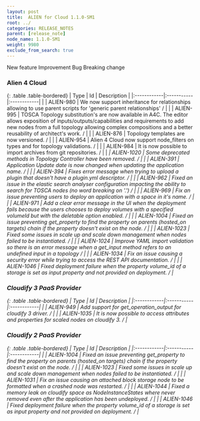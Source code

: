 ```yaml
---
layout: post
title:  ALIEN for Cloud 1.1.0-SM1
root: ../
categories: RELEASE_NOTES
parent: [release_note]
node_name: 1.1.0-SM1
weight: 9980
exclude_from_search: true
---
```





<i class="fa fa-plus text-success"></i> New feature <i class="fa fa-level-up text-primary"></i> Improvement  <i class="fa fa-bug text-danger"></i> Bug <i class="fa fa-exclamation-triangle text-warning"></i> Breaking change


### Alien 4 Cloud



  {: .table .table-bordered}
  | Type        | Id         | Description |
  |:------------|:-----------|:------------|
    |  <i class="fa fa-plus text-success"></i> | ALIEN-980 | We now support inheritance for relationships allowing to use parent scripts for 'generic parent relationships' /  |
    |  <i class="fa fa-plus text-success"></i> | ALIEN-995 | TOSCA Topology substitution's are now available in A4C. The editor allows exposition of inputs/outputs/capabilities and requirements to add new nodes from a full topology allowing complex compositions and a better reusability of architect's work. /  |
    |  <i class="fa fa-plus text-success"></i> | ALIEN-876 | Topology templates are now versioned. /  |
    |  <i class="fa fa-plus text-success"></i> | ALIEN-954 | Alien 4 Cloud now support node_filters on types and for topology validations. /  |
    |  <i class="fa fa-plus text-success"></i> | ALIEN-984 | It is now possible to import archives from git repositories. /  |
      |  <i class="fa fa-exclamation-triangle text-warning">  <i class="fa fa-level-up text-primary"></i> | ALIEN-1020 | Some deprecated methods in Topology Controller have been removed. /  |
      |  <i class="fa fa-bug text-danger"></i> | ALIEN-391 | Application Update date is now changed when updating the application name. /  |
    |  <i class="fa fa-bug text-danger"></i> | ALIEN-394 | Fixes error message when trying to upload a plugin that doesn't have a plugin.yml descriptor. /  |
    |  <i class="fa fa-bug text-danger"></i> | ALIEN-962 | Fixed an issue in the elastic search analyser configuration impacting the ability to search for TOSCA nodes (no word breaking on  '.') /  |
    |  <i class="fa fa-bug text-danger"></i> | ALIEN-969 | Fix an issue preventing users to deploy an application with a space in it's name. /  |
    |  <i class="fa fa-bug text-danger"></i> | ALIEN-971 | Add a clear error message in the UI when the deployment fails because the users chooses to deploy volumes with a specified volumeId but with the deletable option enabled. /  |
    |  <i class="fa fa-bug text-danger"></i> | ALIEN-1004 | Fixed an issue preventing get_property to find the property on parents (hosted_on targets) chain if the property doesn't exist on the node. /  |
    |  <i class="fa fa-bug text-danger"></i> | ALIEN-1023 | Fixed some issues in scale up and scale down management when nodes failed to be instantiated. /  |
    |  <i class="fa fa-bug text-danger"></i> | ALIEN-1024 | Improve YAML import validation so there is an error message when a get_input method refers to an undefined input in a topology /  |
    |  <i class="fa fa-bug text-danger"></i> | ALIEN-1034 | Fix an issue causing a security error while trying to access the REST API documentation. /  |
    |  <i class="fa fa-bug text-danger"></i> | ALIEN-1046 | Fixed deployment failure when the property volume_id of a storage is set as input property and not provided on deployment. /  |
  


### Cloudify 3 PaaS Provider



  {: .table .table-bordered}
  | Type        | Id         | Description |
  |:------------|:-----------|:------------|
    |  <i class="fa fa-plus text-success"></i> | ALIEN-949 | Add support for get_operation_output for cloudify 3 driver. /  |
    |  <i class="fa fa-plus text-success"></i> | ALIEN-1035 | It is now possible to access attributes and properties for scaled nodes on cloudify 3. /  |
      


### Cloudify 2 PaaS Provider



  {: .table .table-bordered}
  | Type        | Id         | Description |
  |:------------|:-----------|:------------|
        |  <i class="fa fa-bug text-danger"></i> | ALIEN-1004 | Fixed an issue preventing get_property to find the property on parents (hosted_on targets) chain if the property doesn't exist on the node. /  |
    |  <i class="fa fa-bug text-danger"></i> | ALIEN-1023 | Fixed some issues in scale up and scale down management when nodes failed to be instantiated. /  |
    |  <i class="fa fa-bug text-danger"></i> | ALIEN-1031 | Fix an issue causing an attached block storage node to be formatted when a crashed node was restarted. /  |
    |  <i class="fa fa-bug text-danger"></i> | ALIEN-1044 | Fixed a memory leak on cloudify space as NodeInstanceStates where never removed even after the application has been undeployed. /  |
    |  <i class="fa fa-bug text-danger"></i> | ALIEN-1046 | Fixed deployment failure when the property volume_id of a storage is set as input property and not provided on deployment. /  |
  

